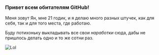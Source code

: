 ### Привет всем обитателям GitHub!

Меня зовут Ян, мне 21 годик, и я делаю много разных штучек, как для себя, так и для того места, где работаю.

Буду потихоньку выкладывать все свои *наработки* сюда, дабы не пришлось делать одно и то же сотни раз.

<img src="https://komarev.com/ghpvc/?username=devnulldevzero&label=%D0%9C%D0%B5%D0%BD%D1%8F+%D1%83%D0%B6%D0%B5+%D0%BF%D0%BE%D1%81%D0%BC%D0%BE%D1%82%D1%80%D0%B5%D0%BB%D0%B8" alt="Lol">
